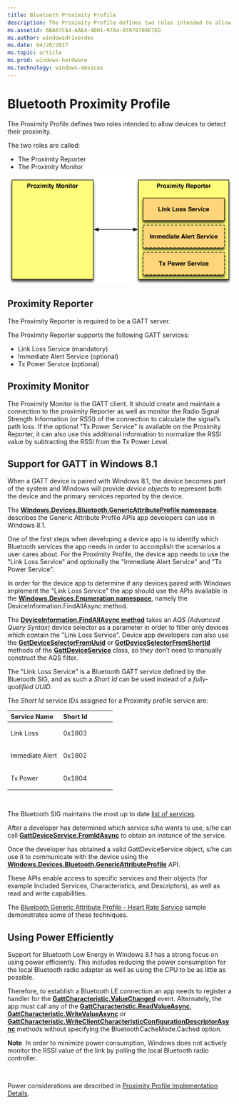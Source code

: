 ```yaml
---
title: Bluetooth Proximity Profile
description: The Proximity Profile defines two roles intended to allow devices to detect their proximity.
ms.assetid: 6BA67CA4-AAE4-4D01-97A4-65970704E7ED
ms.author: windowsdriverdev
ms.date: 04/20/2017
ms.topic: article
ms.prod: windows-hardware
ms.technology: windows-devices
---
```


# Bluetooth Proximity Profile


The Proximity Profile defines two roles intended to allow devices to detect their proximity.

The two roles are called:

-   The Proximity Reporter
-   The Proximity Monitor

![role relationship](images/bthleproximityroles.png)

## <span id="Proximity_Reporter"></span><span id="proximity_reporter"></span><span id="PROXIMITY_REPORTER"></span>Proximity Reporter


The Proximity Reporter is required to be a GATT server.

The Proximity Reporter supports the following GATT services:

-   Link Loss Service (mandatory)
-   Immediate Alert Service (optional)
-   Tx Power Service (optional)

## <span id="Proximity_Monitor"></span><span id="proximity_monitor"></span><span id="PROXIMITY_MONITOR"></span>Proximity Monitor


The Proximity Monitor is the GATT client. It should create and maintain a connection to the proximity Reporter as well as monitor the Radio Signal Strength Information (or RSSI) of the connection to calculate the signal’s path loss. If the optional "Tx Power Service" is available on the Proximity Reporter, it can also use this additional information to normalize the RSSI value by subtracting the RSSI from the Tx Power Level.

## <span id="_support_for_gatt_in_windows_8.1"></span><span id="_SUPPORT_FOR_GATT_IN_WINDOWS_8.1"></span> Support for GATT in Windows 8.1


When a GATT device is paired with Windows 8.1, the device becomes part of the system and Windows will provide *device objects* to represent both the device and the primary services reported by the device.

The [**Windows.Devices.Bluetooth.GenericAttributeProfile namespace**](https://msdn.microsoft.com/library/windows/apps/dn297685). describes the Generic Attribute Profile APIs app developers can use in Windows 8.1.

One of the first steps when developing a device app is to identify which Bluetooth services the app needs in order to accomplish the scenarios a user cares about. For the Proximity Profile, the device app needs to use the "Link Loss Service" and optionally the "Immediate Alert Service" and "Tx Power Service".

In order for the device app to determine if any devices paired with Windows implement the "Link Loss Service" the app should use the APIs available in the [**Windows.Devices.Enumeration namespace**](https://msdn.microsoft.com/library/windows/apps/br225459), namely the DeviceInformation.FindAllAsync method.

The [**DeviceInformation.FindAllAsync method**](https://msdn.microsoft.com/library/windows/apps/br225433) takes an *AQS (Advanced Query Syntax)* device selector as a parameter in order to filter only devices which contain the "Link Loss Service". Device app developers can also use the [**GetDeviceSelectorFromUuid**](https://msdn.microsoft.com/library/windows/apps/dn297476) or [**GetDeviceSelectorFromShortId**](https://msdn.microsoft.com/library/windows/apps/dn297475) methods of the [**GattDeviceService**](https://msdn.microsoft.com/library/windows/apps/dn297468) class, so they don’t need to manually construct the AQS filter.

The "Link Loss Service" is a Bluetooth GATT service defined by the Bluetooth SIG, and as such a *Short Id* can be used instead of a *fully-qualified UUID*.

The *Short Id* service IDs assigned for a Proximity profile service are:

<table>
<colgroup>
<col width="50%" />
<col width="50%" />
</colgroup>
<thead>
<tr class="header">
<th align="left">Service Name</th>
<th align="left">Short Id</th>
</tr>
</thead>
<tbody>
<tr class="odd">
<td align="left"><p>Link Loss</p></td>
<td align="left"><p>0x1803</p></td>
</tr>
<tr class="even">
<td align="left"><p>Immediate Alert</p></td>
<td align="left"><p>0x1802</p></td>
</tr>
<tr class="odd">
<td align="left"><p>Tx Power</p></td>
<td align="left"><p>0x1804</p></td>
</tr>
</tbody>
</table>

 

The Bluetooth SIG maintains the most up to date [list of services](http://go.microsoft.com/fwlink/p/?linkid=320723).

After a developer has determined which service s/he wants to use, s/he can call [**GattDeviceService.FromIdAsync**](https://msdn.microsoft.com/library/windows/apps/dn297473) to obtain an instance of the service.

Once the developer has obtained a valid GattDeviceService object, s/he can use it to communicate with the device using the [**Windows.Devices.Bluetooth.GenericAttributeProfile**](https://msdn.microsoft.com/library/windows/apps/dn297685) API.

These APIs enable access to specific services and their objects (for example Included Services, Characteristics, and Descriptors), as well as read and write capabilities.

The [Bluetooth Generic Attribute Profile - Heart Rate Service](http://go.microsoft.com/fwlink/p/?linkid=301978) sample demonstrates some of these techniques.

## <span id="Using_Power_Efficiently"></span><span id="using_power_efficiently"></span><span id="USING_POWER_EFFICIENTLY"></span>Using Power Efficiently


Support for Bluetooth Low Energy in Windows 8.1 has a strong focus on using power efficiently. This includes reducing the power consumption for the local Bluetooth radio adapter as well as using the CPU to be as little as possible.

Therefore, to establish a Bluetooth LE connection an app needs to register a handler for the [**GattCharacteristic.ValueChanged**](https://msdn.microsoft.com/library/windows/apps/dn263767) event. Alternately, the app must call any of the [**GattCharacteristic.ReadValueAsync**](https://msdn.microsoft.com/library/windows/apps/dn263752), [**GattCharacteristic.WriteValueAsync**](https://msdn.microsoft.com/library/windows/apps/dn263770) or [**GattCharacteristic.WriteClientCharacteristicConfigurationDescriptorAsync**](https://msdn.microsoft.com/library/windows/apps/dn263769) methods without specifying the BluetoothCacheMode.Cached option.

**Note**  In order to minimize power consumption, Windows does not actively monitor the RSSI value of the link by polling the local Bluetooth radio controller.

 

Power considerations are described in [Proximity Profile Implementation Details](proximity-profile-implementation-details.md).

 

 





